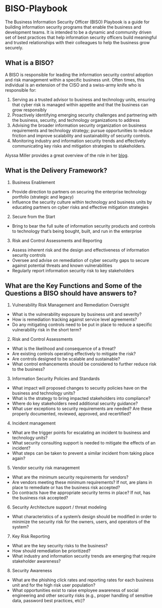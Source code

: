 # BISO-Playbook
The Business Information Security Officer (BISO) Playbook is a guide for building information security programs that enable the business and development teams. It is intended to be a dynamic and community driven set of best practices that help information security officers build meaningful and trusted relationships with their colleagues to help the business grow securely.

## What is a BISO?
A BISO is responsible for leading the information security control adoption and risk management within a specific business unit. Often times, this individual is an extension of the CISO and a swiss-army knife who is responsible for:

1. Serving as a trusted advisor to business and technology units, ensuring that cyber risk is managed within appetite and that the business can grow responsibly
2. Proactively identifying emerging security challenges and partnering with the business, security, and technology organizations to address
3. Advising the broader information security organization on business requirements and technology strategy; pursue opportunities to reduce friction and improve scalability and sustainability of security controls.
4. Monitoring industry and information security trends and effectively communicating key risks and mitigation strategies to stakeholders.

Alyssa Miller provides a great overview of the role in her [blog](https://alyssasec.com/2020/12/what-is-a-business-information-security-officer).

## What is the Delivery Framework?

1. Business Enablement
- Provide direction to partners on securing the enterprise technology portfolio (strategic and legacy)
- Influence the security culture within technology and business units by educating partners on cyber risks and effective mitigation strategies

2. Secure from the Start
- Bring to bear the full suite of information security products and controls to technology that’s being bought, built, and run in the enterprise

3. Risk and Control Assessments and Reporting
- Assess inherent risk and the design and effectiveness of information security controls
- Oversee and advise on remediation of cyber security gaps to secure against potential threats and known vulnerabilities
- Regularly report information security risk to key stakeholders

## What are the Key Functions and Some of the Questions a BISO should have answers to?

1. Vulnerability Risk Management and Remediation Oversight
- What is the vulnerability exposure by business unit and severity?
- How is remediation tracking against service level agreements? 
- Do any mitigating controls need to be put in place to reduce a specific vulnerability risk in the short term?

2. Risk and Control Assessments 
- What is the likelihood and consequence of a threat?
- Are existing controls operating effectively to mitigate the risk?
- Are controls designed to be scalable and sustainable?
- What control enhancements should be considered to further reduce risk to the business?

3. Information Security Policies and Standards
- What impact will proposed changes to security policies have on the business and technology units?
- What is the strategy to bring impacted stakeholders into compliance?
- Where do key stakeholders need additional security guidance?
- What user exceptions to security requirements are needed?  Are these properly documented, reviewed, approved, and recertified?

4. Incident management
- What are the trigger points for escalating an incident to business and technology units?
- What security consulting support is needed to mitigate the effects of an incident?
- What steps can be taken to prevent a similar incident from taking place again?

5. Vendor security risk management 
- What are the minimum security requirements for vendors?
- Are vendors meeting these minimum requirements?  If not, are plans in place to remediate or has the business risk accepted?
- Do contracts have the appropriate security terms in place?  If not, has the business risk accepted?

6. Security Architecture support / threat modeling
- What characteristics of a system’s design should be modified in order to minimize the security risk for the owners, users, and operators of the system?

7. Key Risk Reporting
- What are the key security risks to the business?
- How should remediation be prioritized?
- What industry and information security trends are emerging that require stakeholder awareness?

8. Security Awareness
- What are the phishing click rates and reporting rates for each business unit and for the high risk user population?
- What opportunities exist to raise employee awareness of social engineering and other security risks (e.g., proper handling of sensitive data, password best practices, etc)?
